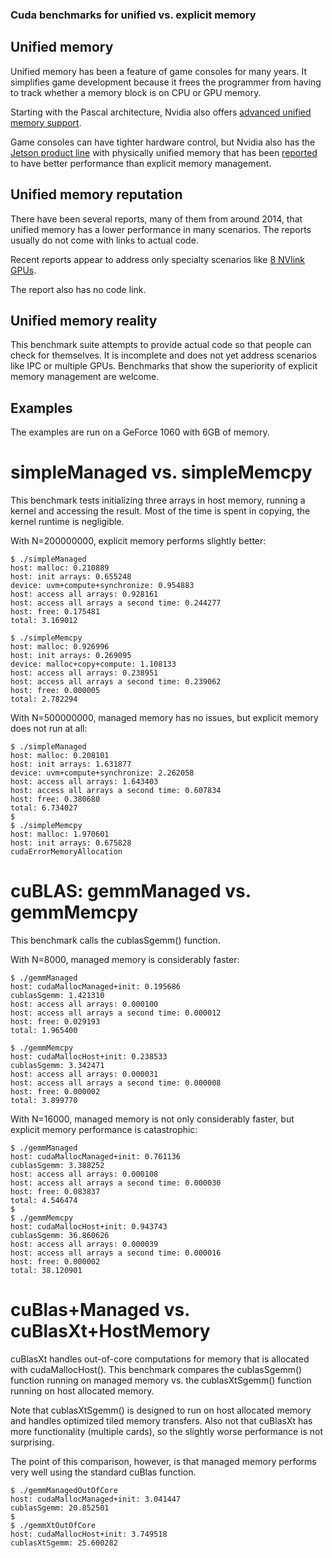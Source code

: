 
### Cuda benchmarks for unified vs. explicit memory


## Unified memory

Unified memory has been a feature of game consoles for many years. It simplifies game development because it frees the programmer from having to track whether a memory block is on CPU or GPU memory.


Starting with the Pascal architecture, Nvidia also offers [advanced unified memory support](https://devblogs.nvidia.com/unified-memory-cuda-beginners/).


Game consoles can have tighter hardware control, but Nvidia also has the [Jetson product line](https://en.wikipedia.org/wiki/Nvidia_Jetson) with physically unified memory that has been [reported](https://devtalk.nvidia.com/default/topic/1029853/does-unified-memory-and-zero-copy-always-better-than-cudamemcpy-/) to have better performance than explicit memory management.


## Unified memory reputation

There have been several reports, many of them from around 2014, that unified memory has a lower performance in many scenarios. The reports usually do not come with links to actual code.

Recent reports appear to address only specialty scenarios like [8 NVlink GPUs](https://devtalk.nvidia.com/default/topic/1029706/cuda-programming-and-performance/partial-fail-of-peer-access-in-8-volta-gpu-instance-p3-16xlarge-on-aws-gt-huge-slowdown-/).

The report also has no code link.



## Unified memory reality

This benchmark suite attempts to provide actual code so that people can check for themselves. It is incomplete and does not yet address scenarios like IPC or multiple GPUs. Benchmarks that show the superiority of explicit memory management are welcome.


## Examples

The examples are run on a GeForce 1060 with 6GB of memory.

# simpleManaged vs. simpleMemcpy

This benchmark tests initializing three arrays in host memory, running a kernel and accessing the result. Most of the time is spent in copying, the kernel runtime is negligible.

With N=200000000, explicit memory performs slightly better:


```
$ ./simpleManaged 
host: malloc: 0.210889
host: init arrays: 0.655248
device: uvm+compute+synchronize: 0.954883
host: access all arrays: 0.928161
host: access all arrays a second time: 0.244277
host: free: 0.175481
total: 3.169012

$ ./simpleMemcpy 
host: malloc: 0.926996
host: init arrays: 0.269095
device: malloc+copy+compute: 1.108133
host: access all arrays: 0.238951
host: access all arrays a second time: 0.239062
host: free: 0.000005
total: 2.782294
```

With N=500000000, managed memory has no issues, but explicit memory does not run at all:


```
$ ./simpleManaged 
host: malloc: 0.208101
host: init arrays: 1.631877
device: uvm+compute+synchronize: 2.262058
host: access all arrays: 1.643403
host: access all arrays a second time: 0.607834
host: free: 0.380680
total: 6.734027
$ 
$ ./simpleMemcpy 
host: malloc: 1.970601
host: init arrays: 0.675828
cudaErrorMemoryAllocation

```

# cuBLAS: gemmManaged vs. gemmMemcpy

This benchmark calls the cublasSgemm() function.

With N=8000, managed memory is considerably faster:

```
$ ./gemmManaged
host: cudaMallocManaged+init: 0.195686
cublasSgemm: 1.421310
host: access all arrays: 0.000100
host: access all arrays a second time: 0.000012
host: free: 0.029193
total: 1.965400

$ ./gemmMemcpy 
host: cudaMallocHost+init: 0.238533
cublasSgemm: 3.342471
host: access all arrays: 0.000031
host: access all arrays a second time: 0.000008
host: free: 0.000002
total: 3.899770
```

With N=16000, managed memory is not only considerably faster, but explicit memory performance is catastrophic:

```
$ ./gemmManaged
host: cudaMallocManaged+init: 0.761136
cublasSgemm: 3.388252
host: access all arrays: 0.000108
host: access all arrays a second time: 0.000030
host: free: 0.083837
total: 4.546474
$ 
$ ./gemmMemcpy 
host: cudaMallocHost+init: 0.943743
cublasSgemm: 36.860626
host: access all arrays: 0.000039
host: access all arrays a second time: 0.000016
host: free: 0.000002
total: 38.120901
```


# cuBlas+Managed vs. cuBlasXt+HostMemory

cuBlasXt handles out-of-core computations for memory that is allocated with cudaMallocHost(). This benchmark compares the cublasSgemm() function running on managed memory vs. the cublasXtSgemm() function running on host allocated memory.

Note that cublasXtSgemm() is designed to run on host allocated memory and handles optimized tiled memory transfers. Also not that cuBlasXt has more functionality (multiple cards), so the slightly worse performance is not surprising.

The point of this comparison, however, is that managed memory performs very well using the standard cuBlas function.

```
$ ./gemmManagedOutOfCore 
host: cudaMallocManaged+init: 3.041447
cublasSgemm: 20.852501
$ 
$ ./gemmXtOutOfCore 
host: cudaMallocHost+init: 3.749518
cublasXtSgemm: 25.600282
```
